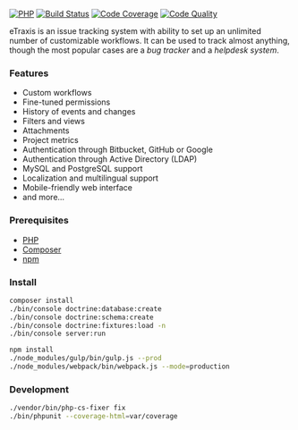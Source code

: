 [![PHP](https://img.shields.io/badge/PHP-7.1%2B-blue.svg)](https://php.net/migration71)
[![Build Status](https://travis-ci.org/etraxis/etraxis.svg?branch=master)](https://travis-ci.org/etraxis/etraxis)
[![Code Coverage](https://scrutinizer-ci.com/g/etraxis/etraxis/badges/coverage.png?b=master)](https://scrutinizer-ci.com/g/etraxis/etraxis/?branch=master)
[![Code Quality](https://scrutinizer-ci.com/g/etraxis/etraxis/badges/quality-score.png?b=master)](https://scrutinizer-ci.com/g/etraxis/etraxis/?branch=master)

eTraxis is an issue tracking system with ability to set up an unlimited number of customizable workflows.
It can be used to track almost anything, though the most popular cases are a *bug tracker* and a *helpdesk system*.

### Features

* Custom workflows
* Fine-tuned permissions
* History of events and changes
* Filters and views
* Attachments
* Project metrics
* Authentication through Bitbucket, GitHub or Google
* Authentication through Active Directory (LDAP)
* MySQL and PostgreSQL support
* Localization and multilingual support
* Mobile-friendly web interface
* and more...

### Prerequisites

* [PHP](https://php.net/)
* [Composer](https://getcomposer.org/)
* [npm](https://www.npmjs.com/)

### Install

```bash
composer install
./bin/console doctrine:database:create
./bin/console doctrine:schema:create
./bin/console doctrine:fixtures:load -n
./bin/console server:run
```

```bash
npm install
./node_modules/gulp/bin/gulp.js --prod
./node_modules/webpack/bin/webpack.js --mode=production
```

### Development

```bash
./vendor/bin/php-cs-fixer fix
./bin/phpunit --coverage-html=var/coverage
```
